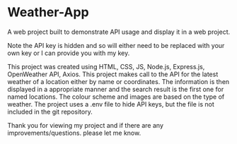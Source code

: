 # Weather-App
A web project built to demonstrate API usage and display it in a web project. 

Note the API key is hidden and so will either need to be replaced with your own key or I can provide you with my key.

This project was created using HTML, CSS, JS, Node.js, Express.js, OpenWeather API, Axios. This project makes call to the API for the latest weather of a location either by name or coordinates.
The information is then displayed in a appropriate manner and the search result is the first one for named locations. The colour scheme and images are based on the type of weather.
The project uses a .env file to hide API keys, but the file is not included in the git repository.

Thank you for viewing my project and if there are any improvements/questions. please let me know.
